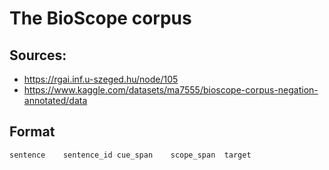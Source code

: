 # The BioScope corpus

## Sources:

- https://rgai.inf.u-szeged.hu/node/105
- https://www.kaggle.com/datasets/ma7555/bioscope-corpus-negation-annotated/data
## Format

```bash
sentence	sentence_id	cue_span	scope_span	target
```